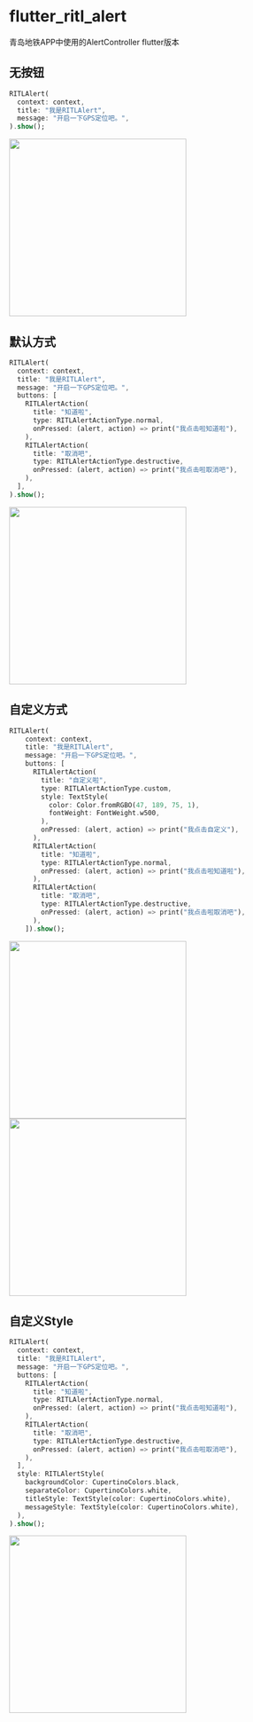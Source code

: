 # flutter_ritl_alert

青岛地铁APP中使用的AlertController flutter版本

## 无按钮
```dart
RITLAlert(
  context: context,
  title: "我是RITLAlert",
  message: "开启一下GPS定位吧。",
).show();
```
<img width="320" src="https://github.com/RITL/flutter_ritl_alert/blob/master/example/previews/none.png"></img>

## 默认方式
```dart
RITLAlert(
  context: context,
  title: "我是RITLAlert",
  message: "开启一下GPS定位吧。",
  buttons: [
    RITLAlertAction(
      title: "知道啦",
      type: RITLAlertActionType.normal,
      onPressed: (alert, action) => print("我点击啦知道啦"),
    ),
    RITLAlertAction(
      title: "取消吧",
      type: RITLAlertActionType.destructive,
      onPressed: (alert, action) => print("我点击啦取消吧"),
    ),
  ],
).show();
```
<img width="320" src="https://github.com/RITL/flutter_ritl_alert/blob/master/example/previews/default.png"></img>

## 自定义方式
```dart
RITLAlert(
    context: context,
    title: "我是RITLAlert",
    message: "开启一下GPS定位吧。",
    buttons: [
      RITLAlertAction(
        title: "自定义啦",
        type: RITLAlertActionType.custom,
        style: TextStyle(
          color: Color.fromRGBO(47, 189, 75, 1),
          fontWeight: FontWeight.w500,
        ),
        onPressed: (alert, action) => print("我点击自定义"),
      ),
      RITLAlertAction(
        title: "知道啦",
        type: RITLAlertActionType.normal,
        onPressed: (alert, action) => print("我点击啦知道啦"),
      ),
      RITLAlertAction(
        title: "取消吧",
        type: RITLAlertActionType.destructive,
        onPressed: (alert, action) => print("我点击啦取消吧"),
      ),
    ]).show();
```

<img width="320" src="https://github.com/RITL/flutter_ritl_alert/blob/master/example/previews/custom2.png"></img>
<img width="320" src="https://github.com/RITL/flutter_ritl_alert/blob/master/example/previews/custom1.png"></img>

## 自定义Style
```dart
RITLAlert(
  context: context,
  title: "我是RITLAlert",
  message: "开启一下GPS定位吧。",
  buttons: [
    RITLAlertAction(
      title: "知道啦",
      type: RITLAlertActionType.normal,
      onPressed: (alert, action) => print("我点击啦知道啦"),
    ),
    RITLAlertAction(
      title: "取消吧",
      type: RITLAlertActionType.destructive,
      onPressed: (alert, action) => print("我点击啦取消吧"),
    ),
  ],
  style: RITLAlertStyle(
    backgroundColor: CupertinoColors.black,
    separateColor: CupertinoColors.white,
    titleStyle: TextStyle(color: CupertinoColors.white),
    messageStyle: TextStyle(color: CupertinoColors.white),
  ),
).show();
```
<img width="320" src="https://github.com/RITL/flutter_ritl_alert/blob/master/example/previews/custom_UI.png"></img>

